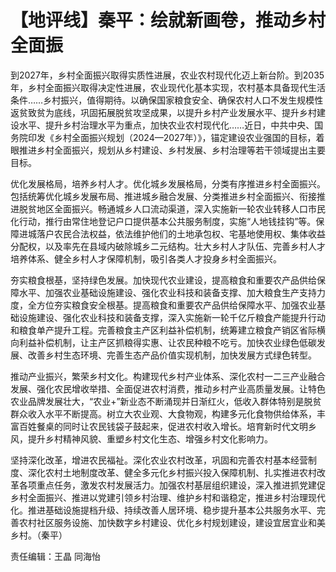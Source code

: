 # 【地评线】秦平：绘就新画卷，推动乡村全面振

到2027年，乡村全面振兴取得实质性进展，农业农村现代化迈上新台阶。到2035年，乡村全面振兴取得决定性进展，农业现代化基本实现，农村基本具备现代生活条件……乡村振兴，值得期待。以确保国家粮食安全、确保农村人口不发生规模性返贫致贫为底线，巩固拓展脱贫攻坚成果，以提升乡村产业发展水平、提升乡村建设水平、提升乡村治理水平为重点，加快农业农村现代化……近日，中共中央、国务院印发《乡村全面振兴规划（2024—2027年）》，锚定建设农业强国的目标，着眼推进乡村全面振兴，规划从乡村建设、乡村发展、乡村治理等若干领域提出主要目标。

优化发展格局，培养乡村人才。优化城乡发展格局，分类有序推进乡村全面振兴。包括统筹优化城乡发展布局、推进城乡融合发展、分类推进乡村全面振兴、衔接推进脱贫地区全面振兴。畅通城乡人口流动渠道，深入实施新一轮农业转移人口市民化行动，推行由常住地登记户口提供基本公共服务制度，实施“人地钱挂钩”等。保障进城落户农民合法权益，依法维护他们的土地承包权、宅基地使用权、集体收益分配权，以及率先在县域内破除城乡二元结构。壮大乡村人才队伍、完善乡村人才培养体系、健全乡村人才保障机制，吸引各类人才投身乡村全面振兴。

夯实粮食根基，坚持绿色发展。加快现代农业建设，提高粮食和重要农产品供给保障水平、加强农业基础设施建设、强化农业科技和装备支撑、加大粮食生产支持力度，全方位夯实粮食安全根基。提高粮食和重要农产品供给保障水平、加强农业基础设施建设、强化农业科技和装备支撑，深入实施新一轮千亿斤粮食产能提升行动和粮食单产提升工程。完善粮食主产区利益补偿机制，统筹建立粮食产销区省际横向利益补偿机制，让主产区抓粮得实惠、让农民种粮不吃亏。加快农业绿色低碳发展、改善乡村生态环境、完善生态产品价值实现机制，加快发展方式绿色转型。

推动产业振兴，繁荣乡村文化。构建现代乡村产业体系、深化农村一二三产业融合发展、强化农民增收举措、全面促进农村消费，推动乡村产业高质量发展。让特色农业品牌发展壮大，“农业+”新业态不断涌现并日渐红火，低收入群体特别是脱贫群众收入水平不断提高。树立大农业观、大食物观，构建多元化食物供给体系，丰富百姓餐桌的同时让农民钱袋子鼓起来，促进农村收入增长。培育新时代文明乡风，提升乡村精神风貌、重塑乡村文化生态、增强乡村文化影响力。

坚持深化改革，增进农民福祉。深化农业农村改革，巩固和完善农村基本经营制度、深化农村土地制度改革、健全多元化乡村振兴投入保障机制、扎实推进农村改革各项重点任务，激发农村发展活力。加强农村基层组织建设，深入推进抓党建促乡村全面振兴、推进以党建引领乡村治理、维护乡村和谐稳定，推进乡村治理现代化。推进基础设施提档升级、持续改善人居环境、稳步提升基本公共服务水平、完善农村社区服务设施、加快数字乡村建设、优化乡村规划建设，建设宜居宜业和美乡村。（秦平）

责任编辑：王晶 同海怡

